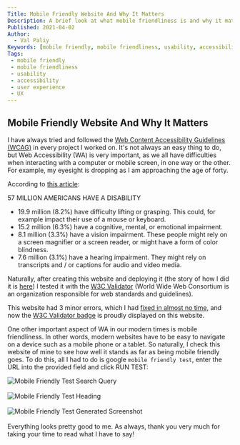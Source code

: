 ```yaml
---
Title: Mobile Friendly Website And Why It Matters
Description: A brief look at what mobile friendliness is and why it matters.
Published: 2021-04-02
Author:
  - Val Paliy
Keywords: [mobile friendly, mobile friendliness, usability, accessibility,  user experience, UX]
Tags:
 - mobile friendly
 - mobile friendliness
 - usability
 - accessibility
 - user experience
 - UX
---
```

## Mobile Friendly Website And Why It Matters

I have always tried and followed the [Web Content Accessibility Guidelines (WCAG)](https://www.w3.org/WAI/standards-guidelines/wcag/) in every project I worked on. It's not always an easy thing to do, but Web Accessibility (WA) is very important, as we all have difficulties when interacting with a computer or mobile screen, in one way or the other. For example, my eyesight is dropping as I am approaching the age of forty.

According to [this article](https://www.interactiveaccessibility.com/accessibility-statistics#:~:text=57%20Million%20Americans%20have%20a%20Disability&text=Consider%20impairments%20that%20impact%20accessibility,websites%2C%20applications%2C%20and%20documents.):

57 MILLION AMERICANS HAVE A DISABILITY
- 19.9 million (8.2%) have difficulty lifting or grasping. This could, for example impact their use of a mouse or keyboard.
- 15.2 million (6.3%) have a cognitive, mental, or emotional impairment.
- 8.1 million (3.3%) have a vision impairment. These people might rely on a screen magnifier or a screen reader, or might have a form of color blindness.
- 7.6 million (3.1%) have a hearing impairment.  They might rely on transcripts and / or captions for audio and video media.

Naturally, after creating this website and deploying it (the story of how I did it is [here](https://valticus.cf/posts/how-to-deploy-on-netlify)) I tested it with the [W3C Validator](https://validator.w3.org/) (World Wide Web Consortium is an organization responsible for web standards and guidelines).

This website had 3 minor errors, which I had [fixed in almost no time](https://validator.w3.org/nu/?doc=https%3A%2F%2Fvalticus.cf%2F), and now the [W3C Validator badge](https://www.w3.org/QA/Tools/Icons) is proudly displayed on this website.

One other important aspect of WA in our modern times is mobile friendliness. In other words, modern websites have to be easy to navigate on a device such as a mobile phone or a tablet. So naturally, I check this website of mine to see how well it stands as far as being mobile friendly goes. To do this, all I had to do is google `mobile friendly test`, enter the URL into the provided field and click RUN TEST:

<img src='/img/google-mobile-friendly-test0.png' alt='Mobile Friendly Test Search Query' title='Mobile Friendly Test Search Query' style='height:auto; max-width: 100%; border:none; display:block; align:center;'>
<br />
<img src='/img/google-mobile-friendly-test1.png' alt='Mobile Friendly Test Heading' title='Mobile Friendly Test Heading' style='height:auto; max-width: 100%; border:none; display:block; align:center;'>
<br /><img src='/img/google-mobile-friendly-test2.png' alt='Mobile Friendly Test Generated Screenshot' title='Mobile Friendly Test Generated Screenshot' style='height:auto; max-width: 100%; border:none; display:block; align:center;'>
<br />
Everything looks pretty good to me. As always, thank you very much for taking your time to read what I have to say!
